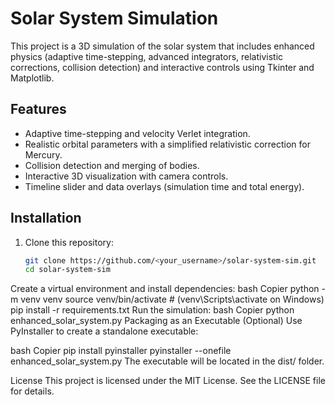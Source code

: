 # Solar System Simulation

This project is a 3D simulation of the solar system that includes enhanced physics (adaptive time-stepping, advanced integrators, relativistic corrections, collision detection) and interactive controls using Tkinter and Matplotlib.

## Features

- Adaptive time-stepping and velocity Verlet integration.
- Realistic orbital parameters with a simplified relativistic correction for Mercury.
- Collision detection and merging of bodies.
- Interactive 3D visualization with camera controls.
- Timeline slider and data overlays (simulation time and total energy).

## Installation

1. Clone this repository:
   ```bash
   git clone https://github.com/<your_username>/solar-system-sim.git
   cd solar-system-sim
   ```

Create a virtual environment and install dependencies:
bash
Copier
python -m venv venv
source venv/bin/activate # (venv\Scripts\activate on Windows)
pip install -r requirements.txt
Run the simulation:
bash
Copier
python enhanced_solar_system.py
Packaging as an Executable
(Optional) Use PyInstaller to create a standalone executable:

bash
Copier
pip install pyinstaller
pyinstaller --onefile enhanced_solar_system.py
The executable will be located in the dist/ folder.

License
This project is licensed under the MIT License. See the LICENSE file for details.
